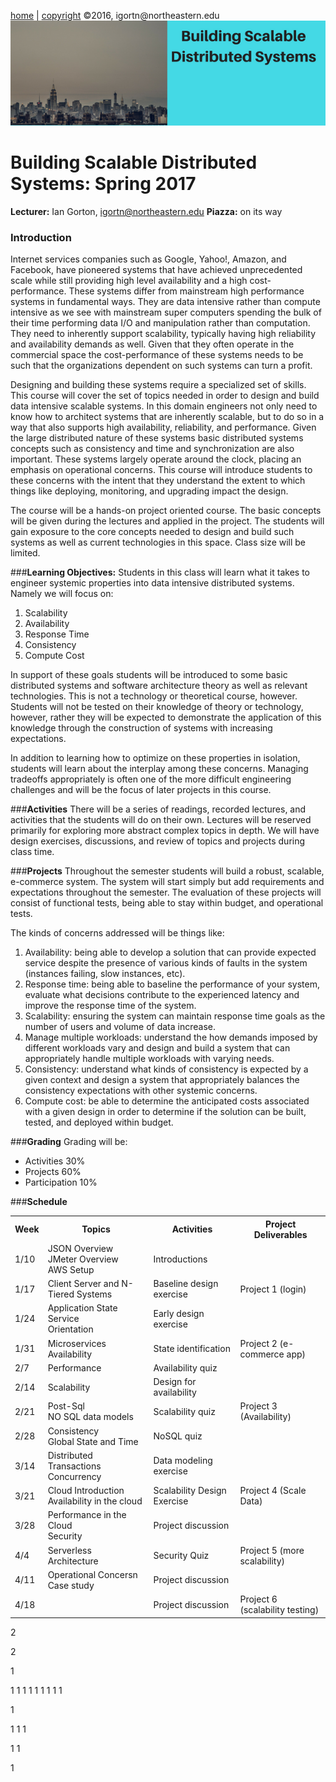 


[home](http://tiny.cc/fss2016) | [copyright](https://github.com/txt/fss16/blob/master/LICENSE.md) &copy;2016, igortn&commat;northeastern.edu<br>
[<img src="https://raw.githubusercontent.com/gortonator/CS6510-Advanced-Software-Development/master/img/BSDS.png">](http://tiny.cc/fss2016) <br>

# **Building Scalable Distributed Systems: Spring 2017**

**Lecturer:** Ian Gorton, igortn@northeastern.edu
**Piazza:** on its way

### **Introduction**

Internet services companies such as Google, Yahoo!, Amazon, and Facebook, have pioneered systems that have achieved unprecedented scale while still providing high level availability and a high cost-performance.  These systems differ from mainstream high performance systems in fundamental ways.  They are data intensive rather than compute intensive as we see with mainstream super computers spending the bulk of their time performing data I/O and manipulation rather than computation.  They need to inherently support scalability, typically having high reliability and availability demands as well.  Given that they often operate in the commercial space the cost-performance of these systems needs to be such that the organizations dependent on such systems can turn a profit.

Designing and building these systems require a specialized set of skills. This course will cover the set of topics needed in order to design and build data intensive scalable systems.  In this domain engineers not only need to know how to architect systems that are inherently scalable, but to do so in a way that also supports high availability, reliability, and performance.   Given the large distributed nature of these systems basic distributed systems concepts such as consistency and time and synchronization are also important.  These systems largely operate around the clock, placing an emphasis on operational concerns.  This course will introduce students to these concerns with the intent that they understand the extent to which things like deploying, monitoring, and upgrading impact the design.

The course will be a hands-on project oriented course.  The basic concepts will be given during the lectures and applied in the project.  The students will gain exposure to the core concepts needed to design and build such systems as well as current technologies in this space.  Class size will be limited.


###**Learning Objectives:** 
Students in this class will learn what it takes to engineer systemic properties into data intensive distributed systems.  Namely we will focus on:

 1. Scalability 
 2. Availability  
 3. Response Time  
 4. Consistency  
 5. Compute Cost

In support of these goals students will be introduced to some basic distributed systems and software architecture theory as well as relevant technologies.  This is not a technology or theoretical course, however.  Students will not be tested on their knowledge of theory or technology, however, rather they will be expected to demonstrate the application of this knowledge through the construction of systems with increasing expectations.

In addition to learning how to optimize on these properties in isolation, students will learn about the interplay among these concerns.  Managing tradeoffs appropriately is often one of the more difficult engineering challenges and will be the focus of later projects in this course.

###**Activities**
There will be a series of readings, recorded lectures, and activities that the students will do on their own.  Lectures will be reserved primarily for exploring more abstract complex topics in depth.  We will have design exercises, discussions, and review of topics and projects during class time.  

###**Projects**
Throughout the semester students will build a robust, scalable, e-commerce system.  The system will start simply but add requirements and expectations throughout the semester.  The evaluation of these projects will consist of functional tests, being able to stay within budget, and operational tests.

The kinds of concerns addressed will be things like:

1. Availability: being able to develop a solution that can provide expected service despite the presence of various kinds of faults in the system (instances failing, slow instances, etc).
2. Response time: being able to baseline the performance of your system, evaluate what decisions contribute to the experienced latency and improve the response time of the system.
3. Scalability: ensuring the system can maintain response time goals as the number of users and volume of data increase.
4. Manage multiple workloads: understand the how demands imposed by different workloads vary and design and build a system that can appropriately handle multiple workloads with varying needs.
5. Consistency: understand what kinds of consistency is expected by a given context and design a system that appropriately balances the consistency expectations with other systemic concerns.
6. Compute cost:  be able to determine the anticipated costs associated with a given design in order to determine if the solution can be built, tested, and deployed within budget.

###**Grading**
Grading will be:

 - Activities 30%
 - Projects 60%
 - Participation 10%

###**Schedule**
<table>
  <tr>
    <th>Week</th>
    <th>Topics</th>
    <th>Activities</th>
    <th>Project Deliverables</th>
  </tr>
  <tr>
    <td>1/10</td>
    <td>JSON Overview<br>JMeter Overview<br>AWS Setup</td>
    <td>Introductions</td>
    <td></td>
  </tr>
  <tr>
    <td>1/17</td>
    <td>Client Server and N-Tiered Systems</td>
    <td>Baseline design exercise</td>
    <td>Project 1 (login)</td>
  </tr>
  <tr>
    <td>1/24</td>
    <td>Application State<br>Service<br>Orientation</td>
    <td>Early design exercise</td>
    <td></td>
  </tr>
  <tr>
    <td>1/31</td>
    <td>Microservices<br>Availability</td>
    <td>State identification</td>
    <td>Project 2 (e-commerce app)</td>
  </tr>
  <tr>
    <td>2/7</td>
    <td>Performance</td>
    <td>Availability quiz</td>
    <td></td>
  </tr>
  <tr>
    <td>2/14</td>
    <td>Scalability</td>
    <td>Design for availability</td>
    <td></td>
  </tr>
  <tr>
    <td>2/21</td>
    <td>Post-Sql<br>NO SQL data models</td>
    <td>Scalability quiz</td>
    <td>Project 3 (Availability)</td>
  </tr>
  <tr>
    <td>2/28</td>
    <td>Consistency<br>Global State and Time</td>
    <td>NoSQL quiz</td>
    <td></td>
  </tr>
  <tr>
    <td>3/14</td>
    <td>Distributed Transactions<br>Concurrency</td>
    <td>Data modeling exercise</td>
    <td></td>
  </tr>
  <tr>
    <td>3/21</td>
    <td>Cloud Introduction <br>Availability in the cloud</td>
    <td>Scalability Design Exercise</td>
    <td>Project 4 (Scale Data)</td>
  </tr>
  <tr>
    <td>3/28</td>
    <td>Performance in the Cloud<br>Security</td>
    <td>Project discussion</td>
    <td></td>
  </tr>
  <tr>
    <td>4/4</td>
    <td>Serverless Architecture</td>
    <td>Security Quiz</td>
    <td>Project 5 (more scalability)</td>
  </tr>
  <tr>
    <td>4/11</td>
    <td>Operational Concersn<br>Case study</td>
    <td>Project discussion</td>
    <td></td>
  </tr>
  <tr>
    <td>4/18</td>
    <td></td>
    <td>Project discussion</td>
    <td>Project 6 (scalability testing)</td>
  </tr>
</table>














































































































































2




























































































































































































































































































































































































































 
2




























































































































































































































































































































































































































































































































































































































































































































































































































































































































 
1









































































































































































































































































































1
1
1
1
1
1
1
1
1
























































































































































































































































1


1
1
1

1
1




1





































































































































































































































































































































































































































 